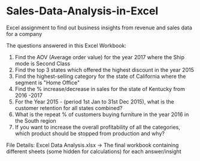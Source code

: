 # Sales-Data-Analysis-in-Excel
Excel assignment to find out business insights from revenue and sales data for a company

The questions answered in this Excel Workbook:
1. Find the AOV (Average order value) for the year 2017 where the Ship mode is Second Class
2. Find the top 3 states which offered the highest discount in the year 2015
3. Find the highest-selling category for the state of California where the segment is "Home Office"
4. Find the % increase/decrease in sales for the state of Kentucky from 2016 -2017
5. For the Year 2015 - (period 1st Jan to 31st Dec 2015), what is the customer retention for all states combined?
6. What is the repeat % of customers buying furniture in the year 2016 in the South region
7. If you want to increase the overall profitability of all the categories, which product should be stopped from production and why?

File Details:
Excel Data Analysis.xlsx -> The final workbook containing different sheets (some hidden for calculations) for each answer/insight
